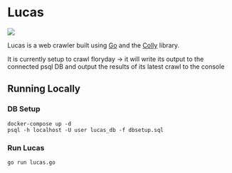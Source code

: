 # Lucas

<a href="https://www.youtube.com/watch?v=VrS6akzR3sk"><img src="https://cdn.davidwolfe.com/wp-content/uploads/2017/11/spider-video-FI.jpg"/></a>

Lucas is a web crawler built using [Go](https://golang.org/) and the [Colly](https://github.com/gocolly/colly) library.

It is currently setup to crawl floryday -> it will write its output to the connected psql DB and output the results of its latest crawl to the console

## Running Locally

### DB Setup

```
docker-compose up -d
psql -h localhost -U user lucas_db -f dbsetup.sql
```

### Run Lucas

`go run lucas.go`
